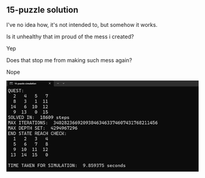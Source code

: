 ## 15-puzzle solution

I've no idea how, it's not intended to, but somehow it works.

Is it unhealthy that im proud of the mess i created?

Yep

Does that stop me from making such mess again?

Nope

![asset](./assets/image_2024-03-10_03-06-57.png)
